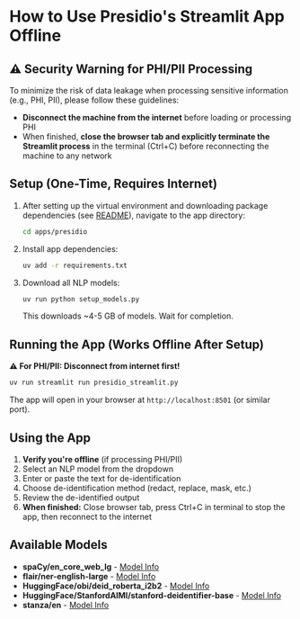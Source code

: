 # How to Use Presidio's Streamlit App Offline

## ⚠️ Security Warning for PHI/PII Processing

To minimize the risk of data leakage when processing sensitive information (e.g., PHI, PII), please follow these guidelines:

- **Disconnect the machine from the internet** before loading or processing PHI
- When finished, **close the browser tab and explicitly terminate the Streamlit process** in the terminal (Ctrl+C) before reconnecting the machine to any network

## Setup (One-Time, Requires Internet)

1. After setting up the virtual environment and downloading package dependencies (see [README](../../README.md)), navigate to the app directory:

   ```bash
   cd apps/presidio
   ```

2. Install app dependencies:

   ```bash
   uv add -r requirements.txt
   ```

3. Download all NLP models:

   ```bash
   uv run python setup_models.py
   ```

   This downloads ~4-5 GB of models. Wait for completion.

## Running the App (Works Offline After Setup)

**⚠️ For PHI/PII: Disconnect from internet first!**

```bash
uv run streamlit run presidio_streamlit.py
```

The app will open in your browser at `http://localhost:8501` (or similar port).

## Using the App

1. **Verify you're offline** (if processing PHI/PII)
2. Select an NLP model from the dropdown
3. Enter or paste the text for de-identification
4. Choose de-identification method (redact, replace, mask, etc.)
5. Review the de-identified output
6. **When finished:** Close browser tab, press Ctrl+C in terminal to stop the app, then reconnect to the internet

## Available Models

- **spaCy/en_core_web_lg** - [Model Info](https://spacy.io/models/en#en_core_web_lg)
- **flair/ner-english-large** - [Model Info](https://huggingface.co/flair/ner-english-large)
- **HuggingFace/obi/deid_roberta_i2b2** - [Model Info](https://huggingface.co/obi/deid_roberta_i2b2)
- **HuggingFace/StanfordAIMI/stanford-deidentifier-base** - [Model Info](https://huggingface.co/StanfordAIMI/stanford-deidentifier-base)
- **stanza/en** - [Model Info](https://stanfordnlp.github.io/stanza/)
